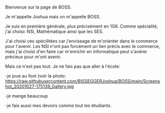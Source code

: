 Bienvenue sur la page de BOSS.



Je m'appelle Joshua mais on m'appelle BOSS. 

Je suis en première générale, plus précisément en 1G6. Comme spécialité, j'ai choisi: NSI, Mathématique ainsi que les SES.

J'ai choisi ces spécilitées car j'enviseage de m'orienter dans le commerce pour l'avenir. Les NSI n'ont pas forcément un lien précis avec le commerce, mais j'ai 
choisi d'en faire car m'enrichir en informatique peut s'avérer précieux pour m'ont avenir.



Mais ce n'est pas tout. Je ne fais pas que aller à l'école:

  -je joue au foot (voir la photo: https://raw.githubusercontent.com/BISSEGGERJoshua/BOSS/main/Screenshot_20201027-175139_Gallery.jpg 
  
  -je mange beaucoup
  
  -je fais aussi mes devoirs comme tout les étudiants.
  
